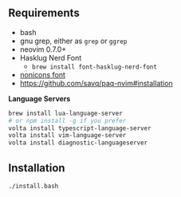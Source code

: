 ## Requirements

- bash
- gnu grep, either as `grep` or `ggrep`
- neovim 0.7.0+
- Hasklug Nerd Font
  - `brew install font-hasklug-nerd-font`
- [nonicons font](https://github.com/yamatsum/nonicons/blob/master/dist/nonicons.ttf)
- <https://github.com/savq/paq-nvim#installation>

**Language Servers**

```bash
brew install lua-language-server
# or npm install -g if you prefer
volta install typescript-language-server
volta install vim-language-server
volta install diagnostic-languageserver
```

## Installation

```sh
./install.bash
```
